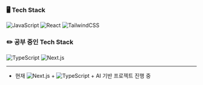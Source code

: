 ### 🖥️ Tech Stack
<p align="left">

![JavaScript](https://img.shields.io/badge/-JavaScript-F7DF1E?style=for-the-badge&logo=javascript&logoColor=black)
![React](https://img.shields.io/badge/-React-20232a?style=for-the-badge&logo=react&logoColor=61DAFB)
![TailwindCSS](https://img.shields.io/badge/-TailwindCSS-38B2AC?style=for-the-badge&logo=tailwindcss&logoColor=white)
</p>

### ✏️ 공부 중인 Tech Stack

<p align="left">
  
![TypeScript](https://img.shields.io/badge/-TypeScript-3178C6?style=for-the-badge&logo=typescript&logoColor=white)
![Next.js](https://img.shields.io/badge/-Next.js-000000?style=for-the-badge&logo=next.js&logoColor=white)
</p>

---

- 현재 
  <img src="https://img.shields.io/badge/Next.js-000000?style=flat&logo=next.js&logoColor=white" alt="Next.js" /> + 
  <img src="https://img.shields.io/badge/TypeScript-3178C6?style=flat&logo=typescript&logoColor=white" alt="TypeScript" /> + AI 기반 프로젝트 진행 중
